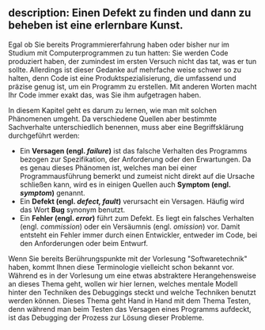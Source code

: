 description: Einen Defekt zu finden und dann zu beheben ist eine erlernbare Kunst.
---
Egal ob Sie bereits Programmiererfahrung haben oder bisher nur im Studium mit Computerprogrammen 
zu tun hatten: Sie werden Code produziert haben, der zumindest im ersten Versuch nicht das tat, 
was er tun sollte.
Allerdings ist dieser Gedanke auf mehrfache weise schwer so zu halten, denn Code ist eine 
Produktspezialisierung, die umfassend und präzise genug ist, um ein Programm zu erstellen.
Mit anderen Worten macht Ihr Code immer exakt das, was Sie ihm aufgetragen haben.

In diesem Kapitel geht es darum zu lernen, wie man mit solchen Phänomenen umgeht. 
Da verschiedene Quellen aber bestimmte Sachverhalte unterschiedlich benennen, muss aber eine 
Begriffsklärung durchgeführt werden:

- Ein **Versagen (engl. _failure_)** ist das falsche Verhalten des Programms bezogen zur 
  Spezifikation, 
  der Anforderung oder den Erwartungen.
  Da es genau dieses Phänomen ist, welches man bei einer Programmausführung bemerkt und zumeist 
  nicht direkt auf die Ursache schließen kann, wird es in einigen Quellen auch 
  **Symptom (engl. _symptom_)** genannt. 
- Ein **Defekt (engl. _defect, fault_)** verursacht ein Versagen.
  Häufig wird das Wort **Bug** synonym benutzt.
- Ein **Fehler (engl. _error_)** führt zum Defekt. 
  Es liegt ein falsches Verhalten (engl. _commission_) oder ein Versäumnis (engl. _omission_) vor.
  Damit entsteht ein Fehler immer durch einen Entwickler, entweder im Code, bei den 
  Anforderungen oder beim Entwurf.

Wenn Sie bereits Berührungspunkte mit der Vorlesung "Softwaretechnik" haben, kommt Ihnen diese 
Terminologie vielleicht schon bekannt vor.
Während es in der Vorlesung um eine etwas abstraktere Herangehensweise an dieses Thema geht, 
wollen wir hier lernen, welches mentale Modell hinter den Techniken des Debuggings steckt und 
welche Techniken benutzt werden können.
Dieses Thema geht Hand in Hand mit dem Thema Testen, denn während man beim Testen das Versagen 
eines Programms aufdeckt, ist das Debugging der Prozess zur Lösung dieser Probleme.
